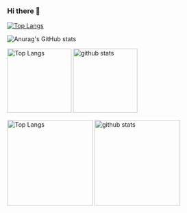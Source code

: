 ### Hi there 👋
[![Top Langs](https://github-readme-stats.vercel.app/api/top-langs/?username=chronoll&layout=donut\&bg_color=30,e96443,904e95\&title_color=fff\&text_color=fff)](https://github.com/anuraghazra/github-readme-stats)

![Anurag's GitHub stats](https://github-readme-stats.vercel.app/api?username=chronoll\&bg_color=30,e96443,904e95\&title_color=fff\&text_color=fff)

<p align="left"> 
  <img alt="Top Langs" height="150px" src="https://github-readme-stats.vercel.app/api/top-langs/?username=chronoll&layout=compact&show_icons=true" />
  <img alt="github stats" height="150px" src="https://github-readme-stats.vercel.app/api?username=chronoll&theme=onedark&show_icons=ture" />
</p>
<p align="left">
  <img alt="Top Langs" height="200px" src="https://github-readme-stats.vercel.app/api/top-langs/?username=chronoll&layout=donut\&bg_color=30,e96443,904e95\&title_color=fff\&text_color=fff" />
  <img alt="github stats" height="200px" src="https://github-readme-stats.vercel.app/api?username=chronoll\&bg_color=30,e96443,904e95\&title_color=fff\&text_color=fff" />
</p>
<!--
**chronoll/chronoll** is a ✨ _special_ ✨ repository because its `README.md` (this file) appears on your GitHub profile.

Here are some ideas to get you started:

- 🔭 I’m currently working on ...
- 🌱 I’m currently learning ...
- 👯 I’m looking to collaborate on ...
- 🤔 I’m looking for help with ...
- 💬 Ask me about ...
- 📫 How to reach me: ...
- 😄 Pronouns: ...
- ⚡ Fun fact: ...
-->

